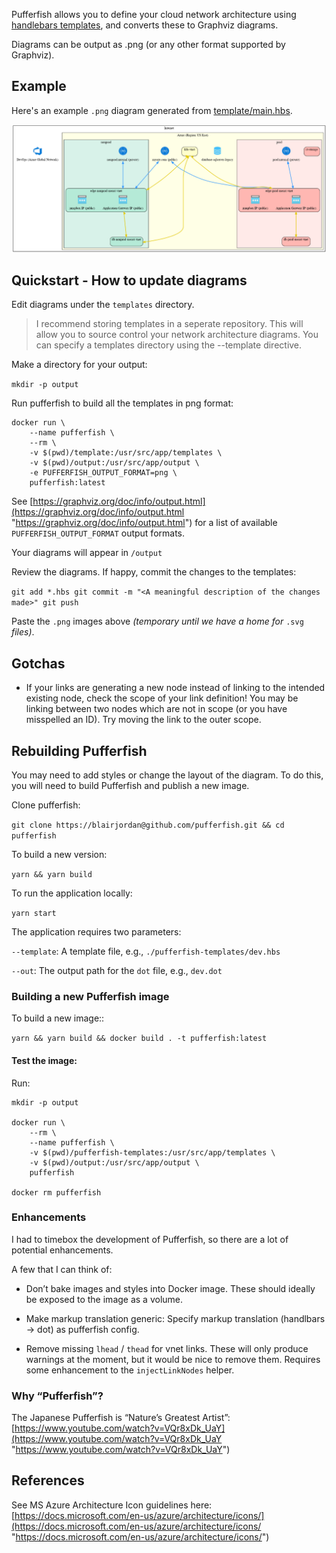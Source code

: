 Pufferfish allows you to define your cloud network architecture using [handlebars templates](https://handlebarsjs.com/), and converts these to Graphviz diagrams.

Diagrams can be output as .png (or any other format supported by Graphviz).

## Example

Here's an example `.png` diagram generated from [template/main.hbs](template/main.hbs).

![](screenshots/screenshot1.png?raw=true)

## Quickstart - How to update diagrams

Edit diagrams under the `templates` directory.

> I recommend storing templates in a seperate repository. This will allow you to source control your network architecture diagrams. You can specify a templates directory using the --template directive.

Make a directory for your output:

`mkdir -p output`

Run pufferfish to build all the templates in png format:
```
docker run \
	--name pufferfish \
	--rm \
	-v $(pwd)/template:/usr/src/app/templates \
	-v $(pwd)/output:/usr/src/app/output \
	-e PUFFERFISH_OUTPUT_FORMAT=png \
	pufferfish:latest
```

See [https://graphviz.org/doc/info/output.html](https://graphviz.org/doc/info/output.html "https://graphviz.org/doc/info/output.html") for a list of available `PUFFERFISH_OUTPUT_FORMAT` output formats.

Your diagrams will appear in `/output`

Review the diagrams. If happy, commit the changes to the templates:

`git add *.hbs git commit -m "<A meaningful description of the changes made>" git push`

Paste the `.png` images above _(temporary until we have a home for_ `.svg` _files)_.

## Gotchas

-   If your links are generating a new node instead of linking to the intended existing node, check the scope of your link definition! You may be linking between two nodes which are not in scope (or you have misspelled an ID). Try moving the link to the outer scope.
    

## Rebuilding Pufferfish

You may need to add styles or change the layout of the diagram. To do this, you will need to build Pufferfish and publish a new image.

Clone pufferfish:

`git clone https://blairjordan@github.com/pufferfish.git && cd pufferfish`

To build a new version:

`yarn && yarn build`

To run the application locally:

`yarn start`

The application requires two parameters:

`--template`: A template file, e.g., `./pufferfish-templates/dev.hbs`

`--out`: The output path for the `dot` file, e.g., `dev.dot`

### Building a new Pufferfish image

To build a new image::

`yarn && yarn build && docker build . -t pufferfish:latest`

#### Test the image:

Run:
```
mkdir -p output

docker run \
	--rm \
	--name pufferfish \
	-v $(pwd)/pufferfish-templates:/usr/src/app/templates \
	-v $(pwd)/output:/usr/src/app/output \
	pufferfish

docker rm pufferfish
```

### Enhancements

I had to timebox the development of Pufferfish, so there are a lot of potential enhancements.

A few that I can think of:

-   Don’t bake images and styles into Docker image. These should ideally be exposed to the image as a volume.

-   Make markup translation generic: Specify markup translation (handlbars → dot) as pufferfish config.

-   Remove missing `lhead` / `thead` for vnet links. These will only produce warnings at the moment, but it would be nice to remove them. Requires some enhancement to the `injectLinkNodes` helper.

### **Why “Pufferfish”?**

The Japanese Pufferfish is “Nature’s Greatest Artist”: [https://www.youtube.com/watch?v=VQr8xDk_UaY](https://www.youtube.com/watch?v=VQr8xDk_UaY "https://www.youtube.com/watch?v=VQr8xDk_UaY")

## References

See MS Azure Architecture Icon guidelines here: [https://docs.microsoft.com/en-us/azure/architecture/icons/](https://docs.microsoft.com/en-us/azure/architecture/icons/ "https://docs.microsoft.com/en-us/azure/architecture/icons/")